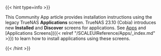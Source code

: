 &NewLine;

{{< hint type=info >}}

This Community App article provides installation instructions using the legacy TrueNAS **Applications** screen.
TrueNAS 23.10 (Cobia) introduces new **Installed** and **Discover** screens for applications.
See [Apps](https://www.truenas.com/docs/truenasapps/) and [Applications Screens]({{< relref "/SCALEUIReference/Apps/_index.md" >}}) to learn how to install applications using these screens.

{{< /hint >}}
